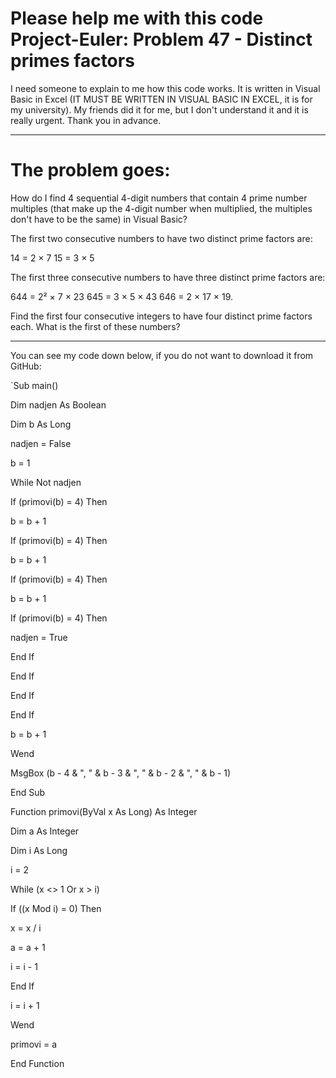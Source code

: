 # Please help me with this code Project-Euler: Problem 47 - Distinct primes factors 

I need someone to explain to me how this code works. It is written in Visual Basic in Excel (IT MUST BE WRITTEN IN VISUAL BASIC IN EXCEL, it is for my university).
My friends did it for me, but I don't understand it and it is really urgent. 
Thank you in advance. 

-----------------------------------------------------------------------------
# The problem goes: 
How do I find 4 sequential 4-digit numbers that contain 4 prime number multiples (that make up the 4-digit number when multiplied, the multiples don't have to be the same) in Visual Basic?

The first two consecutive numbers to have two distinct prime factors are:

14 = 2 × 7
15 = 3 × 5

The first three consecutive numbers to have three distinct prime factors are:

644 = 2² × 7 × 23
645 = 3 × 5 × 43
646 = 2 × 17 × 19.

Find the first four consecutive integers to have four distinct prime factors each. What is the first of these numbers?

-----------------------------------------------------------------------------
You can see my code down below, if you do not want to download it from GitHub:

`Sub main()

Dim nadjen As Boolean 

Dim b As Long 

nadjen = False

b = 1

 While Not nadjen

 If (primovi(b) = 4) Then

b = b + 1

 If (primovi(b) = 4) Then 

b = b + 1 

If (primovi(b) = 4) Then 

b = b + 1 

If (primovi(b) = 4) Then 

nadjen = True 

End If 

End If 

End If 

End If 

b = b + 1 

Wend 

MsgBox (b - 4 & ", " & b - 3 & ", " & b - 2 & ", " & b - 1)

End Sub


Function primovi(ByVal x As Long) As Integer

Dim a As Integer 

Dim i As Long 

i = 2

While (x <> 1 Or x > i) 

If ((x Mod i) = 0) Then 

x = x / i 

a = a + 1 

i = i - 1 

End If 

i = i + 1 

Wend 

primovi = a

End Function
